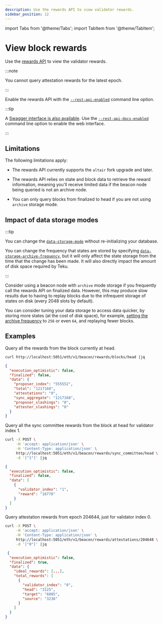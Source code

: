 ```yaml
---
description: Use the rewards API to view validator rewards.
sidebar_position: 12
---
```


import Tabs from '@theme/Tabs';
import TabItem from '@theme/TabItem';

# View block rewards

Use the [rewards API](https://consensys.github.io/teku/#tag/Rewards) to view the validator rewards.

:::note

You cannot query attestation rewards for the latest epoch.

:::

Enable the rewards API with the [`--rest-api-enabled`](../reference/cli/index.md#rest-api-enabled) command line option.

:::tip

A [Swagger interface is also available](../reference/rest.md#enable-the-rest-api-service).
Use the [`--rest-api-docs-enabled`](../reference/cli/index.md#rest-api-docs-enabled) command line option to enable the web interface.

:::

## Limitations

The following limitations apply:

- The rewards API currently supports the `altair` fork upgrade and later.

- The rewards API relies on state and block data to retrieve the reward information, meaning you'll receive limited data if the beacon node being queried is not an archive node.

- You can only query blocks from finalized to head if you are not using `archive` storage mode.

## Impact of data storage modes

:::tip

You can change the [`data-storage-mode`](../reference/cli/index.md#data-storage-mode) without re-initializing your database.

You can change the frequency that states are stored by specifying [`data-storage-archive-frequency`](../reference/cli/index.md#data-storage-archive-frequency),
but it will only affect the state storage from the time that the change has been made.
It will also directly impact the amount of disk space required by Teku.

:::

Consider using a beacon node with `archive` mode storage if you frequently call the rewards API on finalized data.
However, this may produce slow results due to having to replay blocks due to the infrequent storage of states on disk (every 2048 slots by default).

You can consider tuning your data storage to access data quicker, by storing more states (at the cost of disk space), for example,
[setting the archive frequency](../reference/cli/index.md#data-storage-archive-frequency) to `256` or even `64`, and replaying fewer blocks.

## Examples

Query all the rewards from the block currently at head.

<Tabs>
  <TabItem value="Example" label="Example" default>

```bash
curl http://localhost:5051/eth/v1/beacon/rewards/blocks/head |jq
```

  </TabItem>
  <TabItem value="Result" label="Result" >

```json
{
  "execution_optimistic": false,
  "finalized": false,
  "data": {
    "proposer_index": "555552",
    "total": "1217168",
    "attestations": "0",
    "sync_aggregate": "1217168",
    "proposer_slashings": "0",
    "attester_slashings": "0"
  }
}
```

  </TabItem>
</Tabs>

Query all the sync committee rewards from the block at head for validator index 1.

<Tabs>
  <TabItem value="Example" label="Example" default>

```bash
curl -X POST \
     -H 'accept: application/json' \
     -H 'Content-Type: application/json' \
     http://localhost:5051/eth/v1/beacon/rewards/sync_committee/head \
     -d '["1"]' |jq
```

  </TabItem>
  <TabItem value="Result" label="Result" >

```json
{
  "execution_optimistic": false,
  "finalized": false,
  "data": [
    {
      "validator_index": "1",
      "reward": "16778"
    }
  ]
}
```

  </TabItem>
</Tabs>

Query attestation rewards from epoch 204644, just for validator index 0.

<Tabs>
  <TabItem value="Example" label="Example" default>

```bash
curl -X POST \
     -H 'accept: application/json' \
     -H 'Content-Type: application/json' \
     http://localhost:5051/eth/v1/beacon/rewards/attestations/204648 \
     -d '["0"]' |jq
```

  </TabItem>
  <TabItem value="Result" label="Result" >

```json
 {
  "execution_optimistic": false,
  "finalized": true,
  "data": {
    "ideal_rewards": [...],
    "total_rewards": [
      {
        "validator_index": "0",
        "head": "3125",
        "target": "6005",
        "source": "3236"
      }
    ]
  }
}
```

  </TabItem>
</Tabs>
